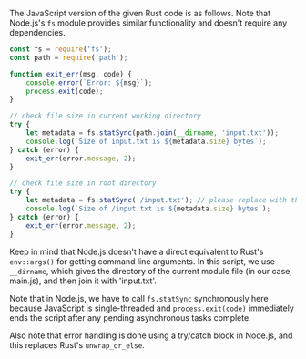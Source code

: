 The JavaScript version of the given Rust code is as follows. Note that Node.js's `fs` module provides similar functionality and doesn't require any dependencies.

```javascript
const fs = require('fs');
const path = require('path');

function exit_err(msg, code) {
    console.error(`Error: ${msg}`);
    process.exit(code);
}

// check file size in current working directory
try {
    let metadata = fs.statSync(path.join(__dirname, 'input.txt'));
    console.log(`Size of input.txt is ${metadata.size} bytes`);
} catch (error) {
    exit_err(error.message, 2);
}

// check file size in root directory
try {
    let metadata = fs.statSync('/input.txt'); // please replace with the correct path of the file if needed
    console.log(`Size of /input.txt is ${metadata.size} bytes`);
} catch (error) {
    exit_err(error.message, 2);
}

```

Keep in mind that Node.js doesn't have a direct equivalent to Rust's `env::args()` for getting command line arguments. In this script, we use `__dirname`, which gives the directory of the current module file (in our case, main.js), and then join it with 'input.txt'.

Note that in Node.js, we have to call `fs.statSync` synchronously here because JavaScript is single-threaded and `process.exit(code)` immediately ends the script after any pending asynchronous tasks complete. 

Also note that error handling is done using a try/catch block in Node.js, and this replaces Rust's `unwrap_or_else`.
